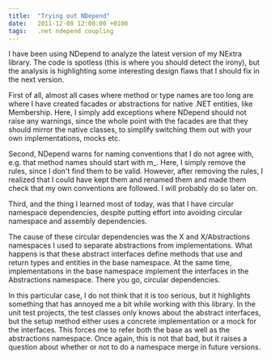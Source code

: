 ```yaml
---
title:  "Trying out NDepend"
date:   2011-12-08 12:00:00 +0100
tags: 	.net ndepend coupling
---
```



I have been using NDepend to analyze the latest version of my NExtra library. The
code is spotless (this is where you should detect the irony), but the analysis is
highlighting some interesting design flaws that I should fix in the next version.

First of all, almost all cases where method or type names are too long are where
I have created facades or abstractions for native .NET entities, like Membership.
Here, I simply add exceptions where NDepend should not raise any warnings, since
the whole point with the facades are that they should mirror the native classes,
to simplify switching them out with your own implementations, mocks etc.

Second, NDepend warns for naming conventions that I do not agree with, e.g. that
method names should start with m_. Here, I simply remove the rules, since I don't
find them to be valid. However, after removing the rules, I realized that I could
have kept them and renamed them and made them check that my own conventions are
followed. I will probably do so later on.

Third, and the thing I learned most of today, was that I have circular namespace
dependencies, despite putting effort into avoiding circular namespace and assembly
dependencies. 

The cause of these circular dependencies was the X and X/Abstractions namespaces
I used to separate abstractions from implementations. What happens is that these
abstract interfaces define methods that use and return types and entities in the
base namespace. At the same time, implementations in the base namespace implement
the interfaces in the Abstractions namespace. There you go, circular dependencies.

In this particular case, I do not think that it is too serious, but it highlights
something that has annoyed me a bit while working with this library. In the unit
test projects, the test classes only knows about the abstract interfaces, but the
setup method either uses a concrete implementation or a mock for the interfaces.
This forces me to refer both the base as well as the abstractions namespace. Once
again, this is not that bad, but it raises a question about whether or not to do
a namespace merge in future versions.


